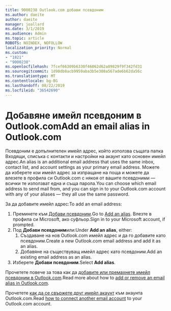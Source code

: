 ```yaml
---
title: 9000238 Outlook.com добави псевдоним
ms.author: daeite
author: daeite
manager: joallard
ms.date: 3/1/2019
ms.audience: Admin
ms.topic: article
ROBOTS: NOINDEX, NOFOLLOW
localization_priority: Normal
ms.custom:
- "1821"
- "9000238"
ms.openlocfilehash: 7fcef66309b6330f46062d62a89829f9f342fd31
ms.sourcegitcommit: 1d98db8acb9959aba3b5e308a567ade6b62da56c
ms.translationtype: MT
ms.contentlocale: bg-BG
ms.lasthandoff: 08/22/2019
ms.locfileid: "36542690"
---
```

# <a name="add-an-email-alias-in-outlookcom"></a><span data-ttu-id="9eead-102">Добавяне имейл псевдоним в Outlook.com</span><span class="sxs-lookup"><span data-stu-id="9eead-102">Add an email alias in Outlook.com</span></span>

<span data-ttu-id="9eead-103">Псевдоним е допълнителен имейл адрес, който използва същата папка Входящи, списъка с контакти и настройки на акаунт като основен имейл адрес.</span><span class="sxs-lookup"><span data-stu-id="9eead-103">An alias is an additional email address that uses the same inbox, contact list, and account settings as your primary email address.</span></span> <span data-ttu-id="9eead-104">Можете да изберете кои имейл адрес за изпращане на поща и можете да влезете в профила си Outlook.com с някоя от вашите псевдоними — всички те използват една и съща парола.</span><span class="sxs-lookup"><span data-stu-id="9eead-104">You can choose which email address to send mail from, and you can sign in to your Outlook.com account with any of your aliases — they all use the same password.</span></span>

<span data-ttu-id="9eead-105">За да добавите имейл адрес:</span><span class="sxs-lookup"><span data-stu-id="9eead-105">To add an email address:</span></span>

1. <span data-ttu-id="9eead-106">Преминете към [Добави псевдоним](https://go.microsoft.com/fwlink/p/?linkid=864833).</span><span class="sxs-lookup"><span data-stu-id="9eead-106">Go to [Add an alias](https://go.microsoft.com/fwlink/p/?linkid=864833).</span></span> <span data-ttu-id="9eead-107">Влезте в профила си Microsoft, ако суфльор.</span><span class="sxs-lookup"><span data-stu-id="9eead-107">Sign in to your Microsoft account, if prompted.</span></span>
2. <span data-ttu-id="9eead-108">Под **Добави псевдоним**или:</span><span class="sxs-lookup"><span data-stu-id="9eead-108">Under **Add an alias**, either:</span></span>
    1. <span data-ttu-id="9eead-109">Създаване на нов Outlook.com имейл адрес и да го добавите като псевдоним.</span><span class="sxs-lookup"><span data-stu-id="9eead-109">Create a new Outlook.com email address and add it as an alias.</span></span>
    2. <span data-ttu-id="9eead-110">Добавяне на съществуващ имейл адрес като псевдоним.</span><span class="sxs-lookup"><span data-stu-id="9eead-110">Add an existing email address as an alias.</span></span>
3. <span data-ttu-id="9eead-111">Изберете **Добави псевдоним**.</span><span class="sxs-lookup"><span data-stu-id="9eead-111">Select **Add alias**.</span></span>

<span data-ttu-id="9eead-112">Прочетете повече за това как да [добавите или премахнете имейл псевдоним в Outlook.com](https://support.office.com/article/459b1989-356d-40fa-a689-8f285b13f1f2?wt.mc_id=Office_Outlook_com_Alchemy).</span><span class="sxs-lookup"><span data-stu-id="9eead-112">Read more about how to [add or remove an email alias in Outlook.com](https://support.office.com/article/459b1989-356d-40fa-a689-8f285b13f1f2?wt.mc_id=Office_Outlook_com_Alchemy).</span></span>  

<span data-ttu-id="9eead-113">Прочетете [как да се свържете друг имейл акаунт](https://support.office.com/article/c5224df4-5885-4e79-91ba-523aa743f0ba?wt.mc_id=Office_Outlook_com_Alchemy) към акаунта Outlook.com.</span><span class="sxs-lookup"><span data-stu-id="9eead-113">Read [how to connect another email account](https://support.office.com/article/c5224df4-5885-4e79-91ba-523aa743f0ba?wt.mc_id=Office_Outlook_com_Alchemy) to your Outlook.com account.</span></span>